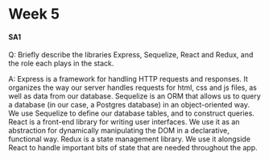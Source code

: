 # Week 5

#### SA1

Q: Briefly describe the libraries Express, Sequelize, React and Redux, and the role each plays in the stack.

A: Express is a framework for handling HTTP requests and responses. It organizes the way our server handles requests for html, css and js files, as well as data from our database. Sequelize is an ORM that allows us to query a database (in our case, a Postgres database) in an object-oriented way. We use Sequelize to define our database tables, and to construct queries. React is a front-end library for writing user interfaces. We use it as an abstraction for dynamically manipulating the DOM in a declarative, functional way. Redux is a state management library. We use it alongside React to handle important bits of state that are needed throughout the app.